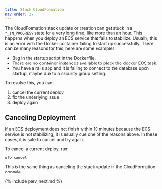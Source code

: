 ```yaml
---
title: Stuck CloudFormation
nav_order: 35
---
```


The CloudFormation stack update or creation can get stuck in a `*_IN_PROGRESS` state for a very long time, like more than an hour.  This happens when you deploy an ECS service that fails to stabilize. Usually, this is an error with the Docker container failing to start up successfully.
There can be many reasons for this, here are some examples:

* Bug in the startup script in the Dockerfile.
* There are no container instances available to place the docker ECS task.
* You have a rails app and it is failing to connect to the database upon startup, maybe due to a security group setting.

To resolve this, you can:

1. cancel the current deploy
2. fix the underlying issue
3. deploy again

## Canceling Deployment

If an ECS deployment does not finish within 10 minutes because the ECS service is not stabilizing, it is usually due one of the reasons above. In these cases, it is safe to cancel and try again.

To cancel a current deploy, run:

    ufo cancel

This is the same thing as canceling the stack update in the CloudFormation console.

{% include prev_next.md %}